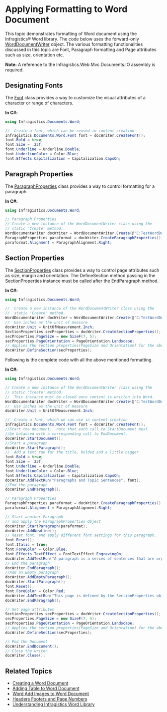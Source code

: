﻿<!--
|metadata|
{
    "fileName": "word-apply-formatting-to-word-document",
    "controlName": "Infragistics Word Library",
    "tags": ["Formatting","How Do I"]
}
|metadata|
-->

# Applying Formatting to Word Document

This topic demonstrates formatting of Word document using the Infragistics® Word library. The code below uses the forward-only [WordDocumentWriter](Infragistics.Web.Mvc.Documents.IO~Infragistics.Documents.Word.WordDocumentWriter.html) object. The various formatting functionalities discussed in this topic are Font, Paragraph formatting and Page attributes such as size, orientation etc.

**Note:** A reference to the Infragistics.Web.Mvc.Documents.IO assembly is required.

## Designating Fonts
The [Font](Infragistics.Web.Mvc.Documents.IO~Infragistics.Documents.Word.Font.html) class provides a way to customize the visual attributes of a character or range of characters.

**In C#:**

```csharp
using Infragistics.Documents.Word;

//  Create a font, which can be reused in content creation
Infragistics.Documents.Word.Font font = docWriter.CreateFont();
font.Bold = true;
font.Size = .23f;
font.Underline = Underline.Double;
font.UnderlineColor = Color.Blue;
font.Effects.Capitalization = Capitalization.CapsOn;
```

## Paragraph Properties
The [ParagraphProperties](Infragistics.Web.Mvc.Documents.IO~Infragistics.Documents.Word.ParagraphProperties.html) class provides a way to control formatting for a paragraph.

**In C#:**

```csharp
using Infragistics.Documents.Word;

// Paragraph Properties
// Create a new instance of the WordDocumentWriter class using the
// static 'Create' method.
WordDocumentWriter docWriter = WordDocumentWriter.Create(@"C:TestWordDoc.docx");
ParagraphProperties paraformat = docWriter.CreateParagraphProperties();
paraformat.Alignment = ParagraphAlignment.Right;
```

## Section Properties
The [SectionProperties](Infragistics.Web.Mvc.Documents.IO~Infragistics.Documents.Word.SectionProperties.html) class provides a way to control page attributes such as size, margin and orientation. The DefineSection method passing in the SectionProperties instance must be called after the EndParagraph method.

**In C#:**

```csharp
using Infragistics.Documents.Word;

//  Create a new instance of the WordDocumentWriter class using the
//  static 'Create' method.
WordDocumentWriter docWriter = WordDocumentWriter.Create(@"C:TestWordDoc.docx");
//  Use inches as the unit of measure
docWriter.Unit = UnitOfMeasurement.Inch;
SectionProperties secProperties = docWriter.CreateSectionProperties();
secProperties.PageSize = new SizeF(7, 5);
secProperties.PageOrientation = PageOrientation.Landscape;
// Applies the section properties(PageSize and Orientation) for the above added paragraphs
docWriter.DefineSection(secProperties);    
```
Following is the complete code with all the above mentioned formatting.

**In C#:**

```csharp
using Infragistics.Documents.Word;

// Create a new instance of the WordDocumentWriter class using the
// static 'Create' method.
//  This instance must be closed once content is written into Word.
WordDocumentWriter docWriter = WordDocumentWriter.Create(@"C:TestWordDoc.docx");
//  Use inches as the unit of measure
docWriter.Unit = UnitOfMeasurement.Inch;

//  Create a font, which we can use in content creation
Infragistics.Documents.Word.Font font = docWriter.CreateFont();
//Start the document...note that each call to StartDocument must
//be balanced with a corresponding call to EndDocument.
docWriter.StartDocument();
//Start a paragraph
docWriter.StartParagraph();
//  Add a text run for the title, bolded and a little bigger
font.Bold = true;
font.Size = .23f;
font.Underline = Underline.Double;
font.UnderlineColor = Color.Blue;
font.Effects.Capitalization = Capitalization.CapsOn;
docWriter.AddTextRun("Paragraphs and Topic Sentences", font);
//End the paragraph
docWriter.EndParagraph();

// Paragraph Properties
ParagraphProperties paraformat = docWriter.CreateParagraphProperties();
paraformat.Alignment = ParagraphAlignment.Right;

// Start another Paragraph
// and apply the ParagraphProperties Object
docWriter.StartParagraph(paraformat);
docWriter.AddNewLine();
// Reset font, and apply different font settings for this paragraph.
font.Reset();
font.Italic = true;
font.ForeColor = Color.Blue;
font.Effects.TextEffect = FontTextEffect.EngravingOn;
docWriter.AddTextRun("A paragraph is a series of sentences that are organized and coherent, and are all related to a single topic. Almost every piece of writing you do that is longer than a few sentences should be organized into paragraphs. This is because paragraphs show a reader where the subdivisions of an essay begin and end, and thus help the reader see the organization of the essay and grasp its main points.", font);
// End the paragraph
docWriter.EndParagraph();
//Add an Empty paragraph
docWriter.AddEmptyParagraph();
docWriter.StartParagraph();
font.Reset();
font.ForeColor = Color.Red;
docWriter.AddTextRun("This page is defined by the SectionProperties object. The size of the page is set to 7x5 inches and the Orientation is set to Landscape.", font);
docWriter.EndParagraph();

// Set page attributes
SectionProperties secProperties = docWriter.CreateSectionProperties();
secProperties.PageSize = new SizeF(7, 5);
secProperties.PageOrientation = PageOrientation.Landscape;
// Applies the section properties(PageSize and Orientation) for the above added paragraphs
docWriter.DefineSection(secProperties);

// End the Document
docWriter.EndDocument();
// Close the writer
docWriter.Close();
```

## Related Topics
-   [Creating a Word Document](Word-Create-a-Word-Document.html)
-   [Adding Table to Word Document](Word-Add-Table-to-Word-Document.html)
-   [Word Add Images to Word Document](Word-Add-Images-to-Word-Document.html)
-   [Headers Footers and Page Numbers](Word-Headers-Footers-and-Page-Numbers.html)
-   [Understanding Infragistics Word Library](Word-Understanding-Infragistics-Word-Library.html)

 

 


